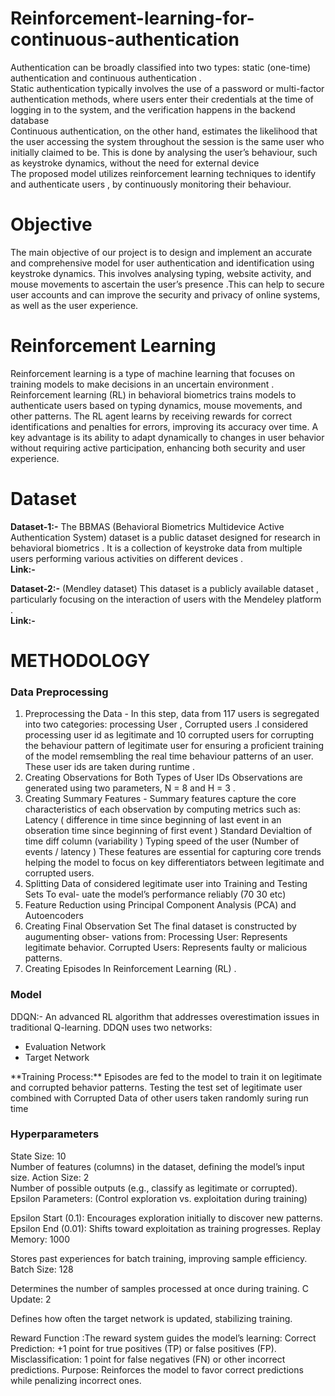 # Reinforcement-learning-for-continuous-authentication  
Authentication can be broadly classified into two types: static (one-time) authentication and
continuous authentication .   
Static authentication typically involves the use of a password or
multi-factor authentication methods, where users enter their credentials at the time of logging
in to the system, and the verification happens in the backend database  
Continuous authentication, on the other hand, estimates the likelihood that the user accessing the system throughout the session
is the same user who initially claimed to be. This is done by analysing the user’s behaviour,
such as keystroke dynamics, without the need for external device  
The proposed model utilizes reinforcement learning techniques to identify and authenticate users , by continuously monitoring their behaviour.

# Objective
The main objective  of our project is to design and implement an accurate and comprehensive model for user authentication and identification using  keystroke dynamics. This involves analysing
typing, website activity, and mouse movements to ascertain the user’s presence .This can help to secure user accounts and can improve the security and privacy of online systems, as well as the user experience.     
# Reinforcement Learning 
Reinforcement learning is a type of machine learning that focuses on training models to make decisions in an uncertain environment . Reinforcement learning (RL) in behavioral biometrics trains models to authenticate users based on typing dynamics, mouse movements, and other patterns. The RL agent learns by receiving rewards for correct identifications and penalties for errors, improving its accuracy over time. A key advantage is its ability to adapt dynamically to changes in user behavior without requiring active participation, enhancing both security and user experience.

# Dataset 
**Dataset-1:-** The BBMAS (Behavioral Biometrics Multidevice Active Authentication System) dataset is a public dataset designed for research in behavioral biometrics .  It is a collection of keystroke
data from multiple users performing various activities on different devices .  
**Link:-** 

**Dataset-2:-** (Mendley dataset) This dataset is a publicly available dataset , particularly focusing on the interaction of users with the Mendeley platform .  
**Link:-** 

# METHODOLOGY 

### Data Preprocessing 
1. Preprocessing the Data - In this step, data from 117 users is segregated into two categories: processing User , Corrupted users .I considered processing user id as legitimate and 10 corrupted users for corrupting the behaviour pattern of legitimate user for ensuring a proficient training of the model remsembling
the real time behaviour patterns of an user. These user ids are taken during runtime .
2. Creating Observations for Both Types of User IDs Observations are generated using
two parameters, N = 8 and H = 3 .
3. Creating Summary Features - Summary features capture the core characteristics of each
observation by computing metrics such as: Latency ( difference in time since beginning of last
event in an obseration time since beginning of first event ) Standard Devialtion of time diff
column (variability ) Typing speed of the user (Number of events / latency ) These features are
essential for capturing core trends helping the model to focus on key differentiators
between legitimate and corrupted users.
4. Splitting Data of considered legitimate user into Training and Testing Sets To eval-
uate the model’s performance reliably (70 30 etc)
5. Feature Reduction using Principal Component Analysis (PCA) and  Autoencoders
6. Creating Final Observation Set The final dataset is constructed by augumenting obser-
vations from: Processing User: Represents legitimate behavior. Corrupted Users: Represents
faulty or malicious patterns.
7. Creating Episodes In Reinforcement Learning (RL) .

### Model
 
DDQN:- An advanced RL algorithm that addresses overestimation issues in traditional Q-learning. DDQN uses two networks:  
<ul>
  <li>Evaluation Network </li> 
  <li>Target Network</li>  
 </ul>
**Training Process:** Episodes are fed to the model to train it on legitimate and corrupted behavior
patterns. Testing the test set of legitimate user combined with Corrupted Data of other users
taken randomly suring run time


### Hyperparameters
State Size: 10  
Number of features (columns) in the dataset, defining the model’s input size.
Action Size: 2  
Number of possible outputs (e.g., classify as legitimate or corrupted).
Epsilon Parameters: (Control exploration vs. exploitation during training)

Epsilon Start (0.1): Encourages exploration initially to discover new patterns.
Epsilon End (0.01): Shifts toward exploitation as training progresses.
Replay Memory: 1000

Stores past experiences for batch training, improving sample efficiency.
Batch Size: 128

Determines the number of samples processed at once during training.
C Update: 2

Defines how often the target network is updated, stabilizing training.

 Reward Function :The reward system guides the model’s learning: Correct Prediction:
+1 point for true positives (TP) or false positives (FP). Misclassification: 1 point for false
negatives (FN) or other incorrect predictions. Purpose: Reinforces the model to favor correct
predictions while penalizing incorrect ones.




